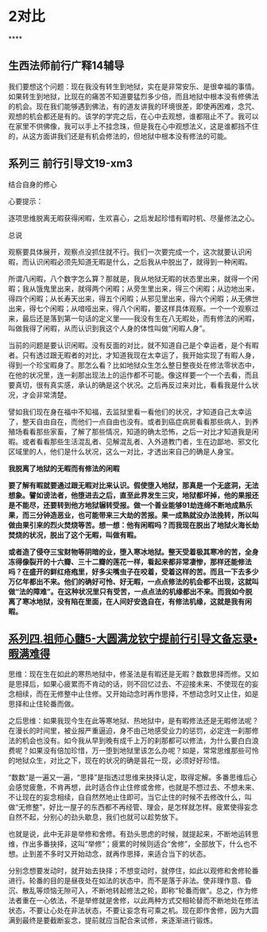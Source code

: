 # 2对比

\*\*\*\*

## 生西法师前行广释14辅导

我们要想这个问题：现在我没有转生到地狱，实在是非常安乐、是很幸福的事情。如果转生到地狱，比现在的痛苦不知道要猛烈多少倍，而且地狱中根本没有修佛法的机会。现在我们能够遇到佛法，有的道友讲我的环境很差，即使再困难，念咒、观想的机会都还是有的。该学的学完之后，在心中去观想，谁都阻止不了。我可以在家里不供佛像，我可以手上不挂念珠，但是我在心中观想法义，这是谁都挡不住的，从这方面讲我们还是有机会修法的，但地狱中根本没有修法的可能。

## 系列三 前行引导文19-xm3

结合自身的修心

心要提示：

逐项思维脱离无暇获得闲暇，生欢喜心，之后发起珍惜有暇时机、尽量修法之心。

总说

观察要具体展开，观察点没抓住就不行。我们一次要完成一个，这次就要认识闲暇，而认识闲暇必须先知道无暇是什么，之后我从中脱出了，就得到一种闲暇。

所谓八闲暇，八个数字怎么算？那就是，我从地狱无暇的状态里出来，就得一个闲暇；我从饿鬼里出来，就得两个闲暇；从旁生里出来，得三个闲暇；从边地出来，得四个闲暇；从长寿天出来，得五个闲暇；从邪见里出来，得六个闲暇；从无佛世出来，得七个闲暇；从喑哑出来，得八个闲暇，要这样具体观察。一个一个观察过来，最后还是落到第一句话的定义里——我没有生在八无暇处，而有修法的闲暇，叫做我得了闲暇，从而认识到我这个人身的体性叫做“闲暇人身”。

当前的问题是要认识闲暇。没有反面的对比，就不知道自己是个幸运者，是个有暇者。只有透过跟无暇者的对比，才知道我现在太幸运了，我开始实现了有暇人身，得到一个珍宝暇身了。那怎么看？比如地狱众生怎么整日整夜处在修法零状态中，在他的状况里，连一刹那出现法上的运作都不可能。像这样要一个一个去看，而且要真切，很有真实感，承认的确是这个状况。之后再反过来对比，看看我是什么状况，才会非常清楚。

譬如我们现在身在福中不知福，去监狱里看一看他们的状况，才知道自己太幸运了，整天自由自在，而他们一点自由也没有。或者到癌症病房看看那些病人，到养殖场看看那些家畜，了解了那些情况，知道的确太恐怖，之后一对比才知道我是闲暇。或者看看那些生活混乱者、见解混乱者、入外道教门者，生在边鄙地、邪文化区域里的人，他们是什么状况，这么一对比，才透出来自己的确是人身宝。

**我脱离了地狱的无暇而有修法的闲暇**

**要了解有暇就要通过跟无暇对比来认识。假使堕入地狱，那真是一个无底洞，无法想象。譬如谤法者，他堕进去之后，直至此界发生三灾，地狱都坏掉，他的果报还是不能尽，还要转到他方地狱辗转受报。做一个善业能够91劫连绵不断地成熟乐果，而三分钟造恶业，也可能带来三大劫的苦报。果一成熟就没办法挽转，所以叫做由果引来的烈火焚烧等苦。想一想：他有闲暇吗？而我现在脱出了地狱火海长劫焚烧的状况，脱出了这个无暇，叫做有暇。**

**或者造了侵夺三宝财物等阴暗的业，堕入寒冰地狱。整天受着极其寒冷的苦，全身冻得像裂开的十六瓣、三十二瓣的莲花一样，看起来都非常凄惨，那样还能修法吗？在盛开的鲜红疮疱里，好多尖嘴虫子在咬着，受着这样的苦。而且一下去多少万亿年都出不来。他们的确好可怜、好无暇，一点点修法的机会都不出现，这就叫做“法的障难”。在这种状况里只有受苦，一点点法的机缘都出不来。而我如今脱离了寒冰地狱，没有陷在里面，在人间好安逸自在，有修法机缘，这就是我有闲暇。**

## [系列四.祖师心髓5-大圆满龙钦宁提前行引导文备忘录•暇满难得](http://www.xianmifw.com/treasure/book.php?id=155)

思维：现在生在如此的寒热地狱中，修圣法是有暇还是无暇？数数思择而修。又如是思择后，如果心疲累而不肯动的话，则不回忆过去、不迎接未来、不使现在的妄念相续，而在无修整中止住修。又开始动念时再作思择，不想动念时又止住，如是思择和止住轮番而做。

之后思维：如果我现今生在此等寒地狱、热地狱中，是有暇修法还是无暇修法呢？在漫长的时间里，被业报严重逼迫，身不由己地感受业力的惩罚，必定连一刹那修法的机会也没有。如今我从早到晚有成千上万的刹那都可以修法，为什么要白白浪费呢？如果没有倍加珍惜，万一堕到地狱里该怎么办呢？如是，常常思维那些可怜的地狱众生，对比之下，现在的状况的确是昙花一现，必须好好珍惜。

“数数”是一遍又一遍，“思择”是指透过思维来抉择认定，取得定解。多番思维后心会感觉疲惫，不肯再想，此时适合作止住修或舍修，也就是不想过去、不想未来、不让现在的妄念相续，自自然然地止住即可。当它止住的时候不去修改什么，叫做“无修整”，好比一屋子的东西都不再经管、理会，是怎样就怎样。疲累使得妄念自然不起，分别心的劲头歇息，我们也就可以趁势放下。

也就是说，此中无非是举修和舍修。有劲头思虑的时候，就提起来，不断地运转思维，作出多番抉择，这叫“举修”；疲累的时候则适合“舍修”，全部放下，什么也不想。止到差不多时又开始动念，就再作思择，来适合当下的状态。

分别念想要发动时，就开始去抉择；不想变动时，就停住，如此以观修和舍修轮番进行。轮番的目的是昼夜处在如法的状态中，而不是落于非法。使非理作意、昏沉、散乱等烦恼无隙可入，不断地转起修法之轮，即称“轮番而做”。总之，作为修法者重在一心依法，不是举修就是舍修，以此两种方式交相轮替而不断地处在修法状态，不要让心处在非法状态，不要让妄念有可乘之机。现在即作舍修，因为大圆满到最终是要截断妄念，提前就应当配合来试修，来逐渐进行锻炼。

